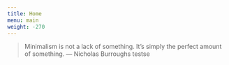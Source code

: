 ```yaml
---
title: Home
menu: main
weight: -270
---
```

> Minimalism is not a lack of something. It’s simply the perfect amount of something.
> — Nicholas Burroughs testse
